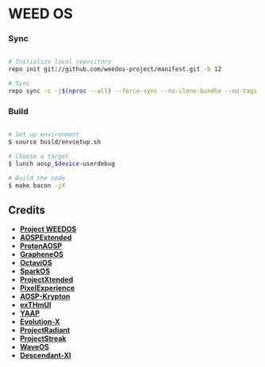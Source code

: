 # WEED OS  #

### Sync ###

```bash

# Initialize local repository
repo init git://github.com/weedos-project/manifest.git -b 12

# Sync
repo sync -c -j$(nproc --all) --force-sync --no-clone-bundle --no-tags
```




### Build ###

```bash

# Set up environment
$ source build/envsetup.sh

# Choose a target
$ lunch aosp_$device-userdebug

# Build the code
$ make bacon -jX
```

Credits
-------
* [**Project WEEDOS**](https://github.com/projectWEEDOS-aosp)
* [**AOSPExtended**](https://github.com/AospExtended)
* [**ProtonAOSP**](https://github.com/ProtonAOSP)
* [**GrapheneOS**](https://github.com/GrapheneOS)
* [**OctaviOS**](https://github.com/Octavi-OS)
* [**SparkOS**](https://github.com/Spark-rom)
* [**ProjectXtended**](https://github.com/Project-Xtended)
* [**PixelExperience**](https://github.com/PixelExperience)
* [**AOSP-Krypton**](https://github.com/AOSP-Krypton)
* [**exTHmUI**](https://github.com/exthmui)
* [**YAAP**](https://github.com/yaap)
* [**Evolution-X**](https://github.com/Evolution-X)
* [**ProjectRadiant**](https://github.com/ProjectRadiant)
* [**ProjectStreak**](https://github.com/ProjectStreak)
* [**WaveOS**](https://github.com/)
* [**Descendant-XI**](https://github.com/Descendant-XI)


